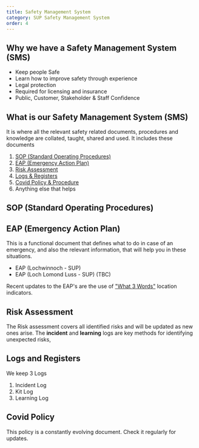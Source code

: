 ```yaml
---
title: Safety Management System
category: SUP Safety Management System
order: 4
---
```


## Why we have a Safety Management System (SMS)
- Keep people Safe
- Learn how to improve safety through experience
- Legal protection
- Required for licensing and insurance
- Public, Customer, Stakeholder & Staff Confidence

## What is our Safety Management System (SMS)
It is where all the relevant safety related documents, procedures and knowledge are collated, taught, shared and used.
It includes these documents
1. [SOP (Standard Operating Procedures)](https://numbat70.github.io/clyde/Content/04-SUP_SOP)
2.  [EAP (Emergency Action Plan)](https://numbat70.github.io/clyde/Content/21-SUP_EAP)
3.  [Risk Assessment](https://numbat70.github.io/clyde/Content/20-SUP_RISK)
4.  [Logs & Registers](https://numbat70.github.io/clyde/Content/22-SUP_LOGS)
5.  [Covid Policy & Procedure](https://numbat70.github.io/clyde/Content/28-SUP_SMS_COVID/)
6.  Anything else that helps


## SOP (Standard Operating Procedures)


## EAP (Emergency Action Plan)
This is a functional document that defines what to do in case of an emergency, and also the relevant information, that will help you in these situations.

- EAP (Lochwinnoch - SUP)
- EAP (Loch Lomond Luss - SUP) (TBC)

Recent updates to the EAP's are the use of ["What 3 Words"](https://what3words.com) location indicators.


## Risk Assessment
The Risk assessment covers all identified risks and will be updated as new ones arise.
The **incident** and **learning** logs are key methods for identifying unexpected risks,



## Logs and Registers
We keep 3 Logs
1. Incident Log
2. Kit Log
3. Learning Log


## Covid Policy
This policy is a constantly evolving document. Check it regularly for updates.
